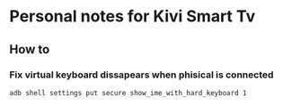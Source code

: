 # Personal notes for Kivi Smart Tv

## How to

### Fix virtual keyboard dissapears when phisical is connected
`adb shell settings put secure show_ime_with_hard_keyboard 1`